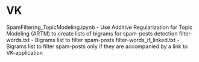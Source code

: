 # VK
SpamFiltering_TopicModeling.ipynb - Use Additive Regularization for Topic Modeling (ARTM) to create lists of bigrams for spam-posts detection 
filter-words.txt - Bigrams list to filter spam-posts
filter-words_if_linked.txt - Bigrams list to filter spam-posts only if they are accompanied by a link to VK-application 
